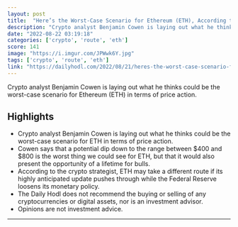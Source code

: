 ```yaml
---
layout: post
title:  "Here’s the Worst-Case Scenario for Ethereum (ETH), According to Crypto Analyst Benjamin Cowen"
description: "Crypto analyst Benjamin Cowen is laying out what he thinks could be the worst-case scenario for Ethereum (ETH) in terms of price action."
date: "2022-08-22 03:19:18"
categories: ['crypto', 'route', 'eth']
score: 141
image: "https://i.imgur.com/JPWwk6Y.jpg"
tags: ['crypto', 'route', 'eth']
link: "https://dailyhodl.com/2022/08/21/heres-the-worst-case-scenario-for-ethereum-eth-according-to-crypto-analyst-benjamin-cowen/"
---
```


Crypto analyst Benjamin Cowen is laying out what he thinks could be the worst-case scenario for Ethereum (ETH) in terms of price action.

## Highlights

- Crypto analyst Benjamin Cowen is laying out what he thinks could be the worst-case scenario for ETH in terms of price action.
- Cowen says that a potential dip down to the range between $400 and $800 is the worst thing we could see for ETH, but that it would also present the opportunity of a lifetime for bulls.
- According to the crypto strategist, ETH may take a different route if its highly anticipated update pushes through while the Federal Reserve loosens its monetary policy.
- The Daily Hodl does not recommend the buying or selling of any cryptocurrencies or digital assets, nor is an investment advisor.
- Opinions are not investment advice.

---
